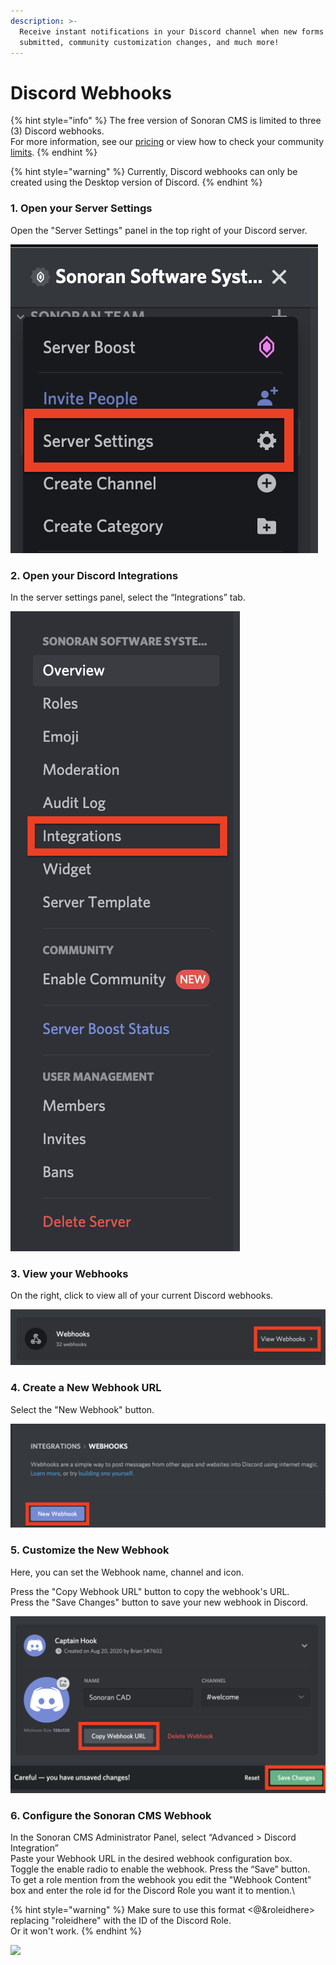 ```yaml
---
description: >-
  Receive instant notifications in your Discord channel when new forms are
  submitted, community customization changes, and much more!
---
```


# Discord Webhooks

{% hint style="info" %}
The free version of Sonoran CMS is limited to three (3) Discord webhooks.\
For more information, see our [pricing](../pricing/pricing-faq/) or view how to check your community [limits](../tutorials/getting-started/view-your-limits.md).
{% endhint %}

{% hint style="warning" %}
Currently, Discord webhooks can only be created using the Desktop version of Discord.
{% endhint %}

### 1. Open your Server Settings

Open the "Server Settings" panel in the top right of your Discord server.

![](<../.gitbook/assets/Screen Shot 2020-08-20 at 10.56.54 PM.png>)

### 2. Open your Discord Integrations

In the server settings panel, select the “Integrations” tab.

![](<../.gitbook/assets/Screen Shot 2020-08-20 at 10.54.04 PM.png>)

### 3. View your Webhooks

On the right, click to view all of your current Discord webhooks.

![](<../.gitbook/assets/Screen Shot 2020-08-20 at 10.54.37 PM.png>)

### 4. Create a New Webhook URL

Select the "New Webhook" button.

![](<../.gitbook/assets/Screen Shot 2020-08-20 at 10.54.59 PM.png>)

### 5. Customize the New Webhook

Here, you can set the Webhook name, channel and icon.

Press the "Copy Webhook URL" button to copy the webhook's URL.\
Press the "Save Changes" button to save your new webhook in Discord.

![](<../.gitbook/assets/Screen Shot 2020-08-20 at 10.55.39 PM.png>)

### 6. Configure the Sonoran CMS Webhook

In the Sonoran CMS Administrator Panel, select “Advanced > Discord Integration”\
Paste your Webhook URL in the desired webhook configuration box.\
Toggle the enable radio to enable the webhook. Press the “Save” button.\
To get a role mention from the webhook you edit the "Webhook Content" box and enter the role id for the Discord Role you want it to mention.\

{% hint style="warning" %}
Make sure to use this format <@&roleidhere> replacing "roleidhere" with the ID of the Discord Role.\
Or it won't work.
{% endhint %}

![](../.gitbook/assets/electron\_pOFYSjfglQ.png)
